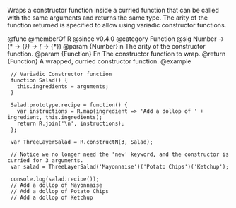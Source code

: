 Wraps a constructor function inside a curried function that can be called
with the same arguments and returns the same type. The arity of the function
returned is specified to allow using variadic constructor functions.

@func
@memberOf R
@since v0.4.0
@category Function
@sig Number -> (* -> {*}) -> (* -> {*})
@param {Number} n The arity of the constructor function.
@param {Function} Fn The constructor function to wrap.
@return {Function} A wrapped, curried constructor function.
@example

     // Variadic Constructor function
     function Salad() {
       this.ingredients = arguments;
     }

     Salad.prototype.recipe = function() {
       var instructions = R.map(ingredient => 'Add a dollop of ' + ingredient, this.ingredients);
       return R.join('\n', instructions);
     };

     var ThreeLayerSalad = R.constructN(3, Salad);

     // Notice we no longer need the 'new' keyword, and the constructor is curried for 3 arguments.
     var salad = ThreeLayerSalad('Mayonnaise')('Potato Chips')('Ketchup');

     console.log(salad.recipe());
     // Add a dollop of Mayonnaise
     // Add a dollop of Potato Chips
     // Add a dollop of Ketchup

